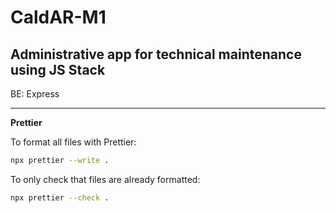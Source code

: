 # CaldAR-M1

## Administrative app for technical maintenance using JS Stack

BE: Express

---

**Prettier**

To format all files with Prettier:
```bash
npx prettier --write .
```
To only check that files are already formatted:
```bash
npx prettier --check .
```




